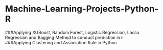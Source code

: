 # Machine-Learning-Projects-Python-R
###Applying XGBoost, Random Forest, Logistic Regression, Lasso Regression and Bagging Method to conduct prediction in r
<br />
###Applying Clustering and Association Rule in Python
